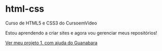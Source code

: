 # html-css
 Curso de HTML5 e CSS3 do CursoemVídeo

Estou aprendendo a criar sites e agora vou gerenciar meus repositórios!

<a href="https://wallison-dias.github.io/projeto-android/">Ver meu projeto 1, com ajuda do Guanabara</a>